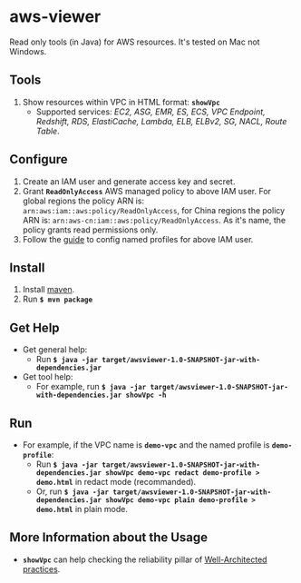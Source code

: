 # aws-viewer
Read only tools (in Java) for AWS resources. It's tested on Mac not Windows.

## Tools
1. Show resources within VPC in HTML format: **`showVpc`**
	- Supported services: *EC2, ASG, EMR, ES, ECS, VPC Endpoint, Redshift, RDS, ElastiCache, Lambda, ELB, ELBv2, SG, NACL, Route Table*.

## Configure
1. Create an IAM user and generate access key and secret.
2. Grant **`ReadOnlyAccess`** AWS managed policy to above IAM user. For global regions the policy ARN is: `arn:aws:iam::aws:policy/ReadOnlyAccess`, for China regions the policy ARN is: `arn:aws-cn:iam::aws:policy/ReadOnlyAccess`. As it's name, the policy grants read permissions only.
3. Follow the [guide](https://docs.aws.amazon.com/cli/latest/userguide/cli-configure-profiles.html) to config named profiles for above IAM user.

## Install
1. Install [maven](https://maven.apache.org/install.html).
2. Run **`$ mvn package`**

## Get Help
+ Get general help:
	- Run **`$ java -jar target/awsviewer-1.0-SNAPSHOT-jar-with-dependencies.jar`**
+ Get tool help:
	- For example, run **`$ java -jar target/awsviewer-1.0-SNAPSHOT-jar-with-dependencies.jar showVpc -h`**

## Run
+ For example, if the VPC name is **`demo-vpc`** and the named profile is **`demo-profile`**:
	- Run **`$ java -jar target/awsviewer-1.0-SNAPSHOT-jar-with-dependencies.jar showVpc demo-vpc redact demo-profile > demo.html`** in redact mode (recommanded).
 	- Or, run **`$ java -jar target/awsviewer-1.0-SNAPSHOT-jar-with-dependencies.jar showVpc demo-vpc plain demo-profile > demo.html`** in plain mode.

## More Information about the Usage
+ **`showVpc`** can help checking the reliability pillar of [Well-Architected practices](https://aws.amazon.com/architecture/well-architected/).
